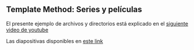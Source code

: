 

## Template Method: Series y películas


El presente ejemplo de archivos y directorios está explicado en el [siguiente video de youtube](https://youtu.be/d3ZLyYxsLyc)

Las diapositivas disponibles en [este link](https://docs.google.com/presentation/d/1tEw6wXvFI66V-MrrK-yGJX6A7i7iY2Vwgy7k3OrbNnk/edit?usp=sharing)
